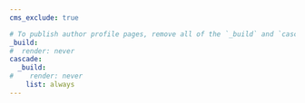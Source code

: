 ```yaml
---
cms_exclude: true

# To publish author profile pages, remove all of the `_build` and `cascade` settings below.
_build:
#  render: never
cascade:
  _build:
#    render: never
    list: always
---
```

